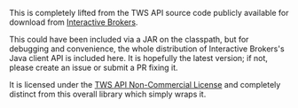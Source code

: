 This is completely lifted from the TWS API source code publicly available for download from [Interactive Brokers](https://interactivebrokers.github.io/).

This could have been included via a JAR on the classpath, but for debugging and convenience, the whole distribution of Interactive Brokers's Java client API is included here. It is hopefully the latest version; if not, please create an issue or submit a PR fixing it.

It is licensed under the [TWS API Non-Commercial License](./TWS_API_Non-Commercial_License.txt) and completely distinct from this overall library which simply wraps it.

